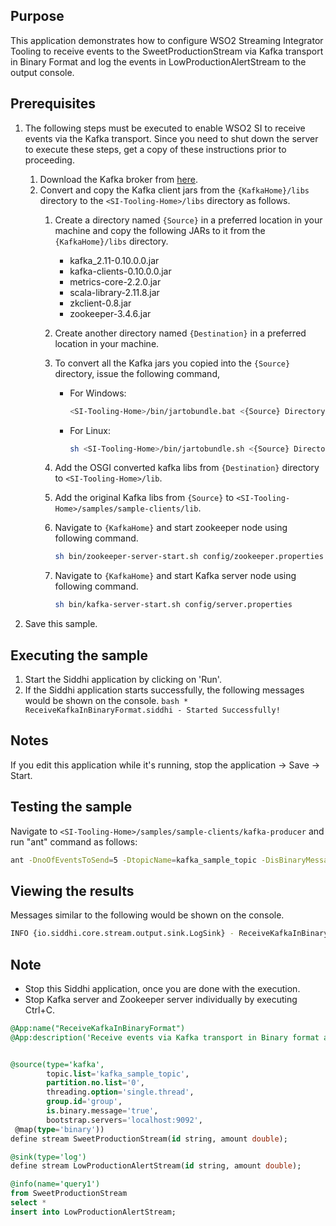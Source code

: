 ## Purpose

This application demonstrates how to configure WSO2 Streaming Integrator Tooling to receive events to the SweetProductionStream via Kafka transport in Binary Format and log the events in LowProductionAlertStream to the output console.

## Prerequisites

1. The following steps must be executed to enable WSO2 SI to receive events via the Kafka transport. Since you need to shut down the server to execute these steps, get a copy of these instructions prior to proceeding.

    1. Download the Kafka broker from [here](https://archive.apache.org/dist/kafka/0.10.0.0/kafka_2.11-0.10.0.0.tgz).
    2. Convert and copy the Kafka client jars from the `{KafkaHome}/libs` directory to the `<SI-Tooling-Home>/libs` directory as follows.
        1. Create a directory named `{Source}` in a preferred location in your machine and copy the following JARs to it from the `{KafkaHome}/libs` directory.
            * kafka_2.11-0.10.0.0.jar
            * kafka-clients-0.10.0.0.jar
            * metrics-core-2.2.0.jar
            * scala-library-2.11.8.jar
            * zkclient-0.8.jar
            * zookeeper-3.4.6.jar
        2. Create another directory named `{Destination}` in a preferred location in your machine.
        3. To convert all the Kafka jars you copied into the `{Source}` directory, issue the following command,
            * For Windows:

                ```bash
                <SI-Tooling-Home>/bin/jartobundle.bat <{Source} Directory Path> <{Destination} Directory Path>
                ```

            * For Linux:

                ```bash
                sh <SI-Tooling-Home>/bin/jartobundle.sh <{Source} Directory Path> <{Destination} Directory Path>
                ```

        4. Add the OSGI converted kafka libs from `{Destination}` directory to `<SI-Tooling-Home>/lib`.
        5. Add the original Kafka libs from `{Source}` to `<SI-Tooling-Home>/samples/sample-clients/lib`.
        6. Navigate to `{KafkaHome}` and start zookeeper node using following command.

            ```bash
            sh bin/zookeeper-server-start.sh config/zookeeper.properties
            ```

        7. Navigate to `{KafkaHome}` and start Kafka server node using following command.

            ```bash
            sh bin/kafka-server-start.sh config/server.properties
            ```

2. Save this sample.

## Executing the sample

1. Start the Siddhi application by clicking on 'Run'.
2. If the Siddhi application starts successfully, the following messages would be shown on the console.
        ```bash
        * ReceiveKafkaInBinaryFormat.siddhi - Started Successfully!
        ```

## Notes

If you edit this application while it's running, stop the application -> Save -> Start.

## Testing the sample

Navigate to `<SI-Tooling-Home>/samples/sample-clients/kafka-producer` and run "ant" command as follows:

```bash
ant -DnoOfEventsToSend=5 -DtopicName=kafka_sample_topic -DisBinaryMessage=true
```

## Viewing the results

Messages similar to the following would be shown on the console.

```bash
INFO {io.siddhi.core.stream.output.sink.LogSink} - ReceiveKafkaInBinaryFormat : LowProductionAlertStream : Event{timestamp=1513282182570, data=["Cupcake", 1665.0], isExpired=false}
```

## Note

* Stop this Siddhi application, once you are done with the execution.
* Stop Kafka server and Zookeeper server individually by executing Ctrl+C.

```sql
@App:name("ReceiveKafkaInBinaryFormat")
@App:description('Receive events via Kafka transport in Binary format and view the output on the console')


@source(type='kafka',
        topic.list='kafka_sample_topic',
        partition.no.list='0',
        threading.option='single.thread',
        group.id='group',
        is.binary.message='true',
        bootstrap.servers='localhost:9092',
 @map(type='binary'))
define stream SweetProductionStream(id string, amount double);

@sink(type='log')
define stream LowProductionAlertStream(id string, amount double);

@info(name='query1')
from SweetProductionStream
select *
insert into LowProductionAlertStream;
```
